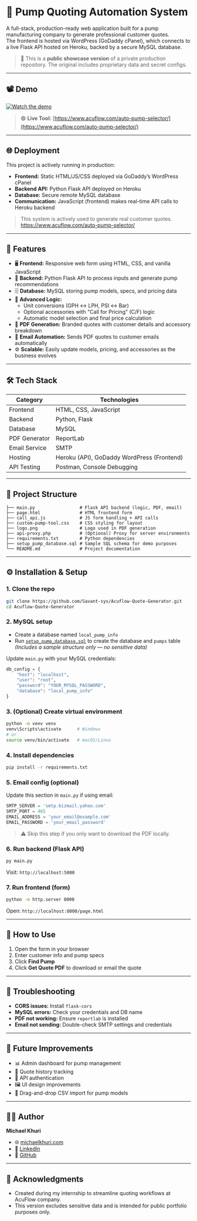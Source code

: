 
# 🚀 Pump Quoting Automation System

A full-stack, production-ready web application built for a pump manufacturing company to generate professional customer quotes.  
The frontend is hosted via WordPress (GoDaddy cPanel), which connects to a live Flask API hosted on Heroku, backed by a secure MySQL database.

> 📌 This is a **public showcase version** of a private production repository. The original includes proprietary data and secret configs.

---

## 📽️ Demo

[![Watch the demo](https://img.youtube.com/vi/JDMOYXBoGl0/0.jpg)](https://youtu.be/JDMOYXBoGl0)

> 🟢 **Live Tool:** [https://www.acuflow.com/auto-pump-selector/](https://www.acuflow.com/auto-pump-selector/)

---

## 🌐 Deployment

This project is actively running in production:

- **Frontend:** Static HTML/JS/CSS deployed via GoDaddy’s WordPress cPanel
- **Backend API:** Python Flask API deployed on Heroku
- **Database:** Secure remote MySQL database
- **Communication:** JavaScript (frontend) makes real-time API calls to Heroku backend

> This system is actively used to generate real customer quotes. https://www.acuflow.com/auto-pump-selector/

---

## 🧩 Features

- 🖥️ **Frontend:** Responsive web form using HTML, CSS, and vanilla JavaScript  
- 🔌 **Backend:** Python Flask API to process inputs and generate pump recommendations  
- 🗄️ **Database:** MySQL storing pump models, specs, and pricing data  
- 🧮 **Advanced Logic:**
  - Unit conversions (GPH ↔ LPH, PSI ↔ Bar)
  - Optional accessories with "Call for Pricing" (C/F) logic
  - Automatic model selection and final price calculation
- 📝 **PDF Generation:** Branded quotes with customer details and accessory breakdown
- 📧 **Email Automation:** Sends PDF quotes to customer emails automatically
- ⚙️ **Scalable:** Easily update models, pricing, and accessories as the business evolves

---

## 🛠️ Tech Stack

| Category        | Technologies                               |
|----------------|--------------------------------------------|
| Frontend       | HTML, CSS, JavaScript                      |
| Backend        | Python, Flask                              |
| Database       | MySQL                                      |
| PDF Generator  | ReportLab                                  |
| Email Service  | SMTP                                       |
| Hosting        | Heroku (API), GoDaddy WordPress (Frontend) |
| API Testing    | Postman, Console Debugging                 |

---

## 📁 Project Structure

```
├── main.py                 # Flask API backend (logic, PDF, email)
├── page.html               # HTML frontend form
├── call_api.js             # JS form handling + API calls
├── custom-pump-tool.css    # CSS styling for layout
├── logo.png                # Logo used in PDF generation
├── api-proxy.php           # (Optional) Proxy for server environments
├── requirements.txt        # Python dependencies
├── setup_pump_database.sql # Sample SQL schema for demo purposes
└── README.md               # Project documentation
```

---

## ⚙️ Installation & Setup

### 1. Clone the repo
```bash
git clone https://github.com/Savant-sys/Acuflow-Quote-Generator.git
cd Acuflow-Quote-Generator
```

### 2. MySQL setup
- Create a database named `local_pump_info`
- Run [`setup_pump_database.sql`](setup_pump_database.sql) to create the database and `pumps` table  
  *(Includes a sample structure only — no sensitive data)*

Update `main.py` with your MySQL credentials:
```python
db_config = {
    "host": "localhost",
    "user": "root",
    "password": "YOUR_MYSQL_PASSWORD",
    "database": "local_pump_info"
}
```

### 3. (Optional) Create virtual environment
```bash
python -m venv venv
venv\Scripts\activate      # Windows
# or
source venv/bin/activate   # macOS/Linux
```

### 4. Install dependencies
```bash
pip install -r requirements.txt
```

### 5. Email config (optional)
Update this section in `main.py` if using email:
```python
SMTP_SERVER = 'smtp.bizmail.yahoo.com'
SMTP_PORT = 465
EMAIL_ADDRESS = 'your_email@example.com'
EMAIL_PASSWORD = 'your_email_password'
```

> ⚠️ Skip this step if you only want to download the PDF locally.

### 6. Run backend (Flask API)
```bash
py main.py
```

Visit: `http://localhost:5000`

### 7. Run frontend (form)
```bash
python -m http.server 8000
```

Open: `http://localhost:8000/page.html`

---

## 🧪 How to Use

1. Open the form in your browser  
2. Enter customer info and pump specs  
3. Click **Find Pump**  
4. Click **Get Quote PDF** to download or email the quote  

---

## 🧯 Troubleshooting

- **CORS issues:** Install `flask-cors`
- **MySQL errors:** Check your credentials and DB name
- **PDF not working:** Ensure `reportlab` is installed
- **Email not sending:** Double-check SMTP settings and credentials

---

## 🔮 Future Improvements

- 📊 Admin dashboard for pump management
- 📂 Quote history tracking
- 🔐 API authentication
- 🖼️ UI design improvements
- 📁 Drag-and-drop CSV import for pump models

---

## 👨‍💻 Author

**Michael Khuri**

- 🌐 [michaelkhuri.com](https://michaelkhuri.com)
- 💼 [LinkedIn](https://linkedin.com/in/michael-khuri)
- 🧩 [GitHub](https://github.com/Savant-sys)

---

## 🙌 Acknowledgments

- Created during my internship to streamline quoting workflows at AcuFlow company.
- This version excludes sensitive data and is intended for public portfolio purposes only.
